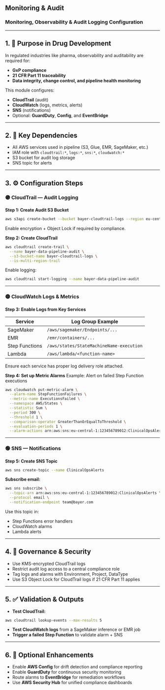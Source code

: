 
## Monitoring & Audit
### Monitoring, Observability & Audit Logging Configuration

---

## 1. 🎯 Purpose in Drug Development

In regulated industries like pharma, observability and auditability are required for:

- **GxP compliance**
- **21 CFR Part 11 traceability**
- **Data integrity, change control, and pipeline health monitoring**

This module configures:
- **CloudTrail** (audit)
- **CloudWatch** (logs, metrics, alerts)
- **SNS** (notifications)
- Optional: **GuardDuty**, **Config**, and **EventBridge**

---

## 2. 🔗 Key Dependencies

- All AWS services used in pipeline (S3, Glue, EMR, SageMaker, etc.)
- IAM role with `cloudtrail:*`, `logs:*`, `sns:*`, `cloudwatch:*`
- S3 bucket for audit log storage
- SNS topic for alerts

---

## 3. ⚙️ Configuration Steps

### 🟣 CloudTrail — Audit Logging

**Step 1: Create Audit S3 Bucket**
```bash
aws s3api create-bucket --bucket bayer-cloudtrail-logs --region eu-central-1
```
Enable encryption + Object Lock if required by compliance.

**Step 2: Create CloudTrail**
```bash
aws cloudtrail create-trail \
  --name bayer-data-pipeline-audit \
  --s3-bucket-name bayer-cloudtrail-logs \
  --is-multi-region-trail
```
Enable logging:
```bash
aws cloudtrail start-logging --name bayer-data-pipeline-audit
```

---

### 🟡 CloudWatch Logs & Metrics

**Step 3: Enable Logs from Key Services**

| Service      | Log Group Example                         |
|--------------|-------------------------------------------|
| SageMaker    | `/aws/sagemaker/Endpoints/...`            |
| EMR          | `/emr/containers/...`                     |
| Step Functions | `/aws/states/StateMachineName-execution` |
| Lambda       | `/aws/lambda/<function-name>`             |

Ensure each service has proper log delivery role attached.

**Step 4: Set up Metric Alarms**
Example: Alert on failed Step Function executions
```bash
aws cloudwatch put-metric-alarm \
  --alarm-name StepFunctionFailures \
  --metric-name ExecutionsFailed \
  --namespace AWS/States \
  --statistic Sum \
  --period 300 \
  --threshold 1 \
  --comparison-operator GreaterThanOrEqualToThreshold \
  --evaluation-periods 1 \
  --alarm-actions arn:aws:sns:eu-central-1:123456789012:ClinicalOpsAlerts
```

---

### 🟢 SNS — Notifications

**Step 5: Create SNS Topic**
```bash
aws sns create-topic --name ClinicalOpsAlerts
```
**Subscribe email:**
```bash
aws sns subscribe \
  --topic-arn arn:aws:sns:eu-central-1:123456789012:ClinicalOpsAlerts \
  --protocol email \
  --notification-endpoint team@bayer.com
```

Use this topic in:
- Step Functions error handlers
- CloudWatch alarms
- Lambda alerts

---

## 4. 🔐 Governance & Security

- Use KMS-encrypted CloudTrail logs
- Restrict audit log access to a central compliance role
- Tag logs and alarms with Environment, Project, DataType
- Use S3 Object Lock for CloudTrail logs if 21 CFR Part 11 applies

---

## 5. ✅ Validation & Outputs

- **Test CloudTrail:**
```bash
aws cloudtrail lookup-events --max-results 5
```

- **Test CloudWatch logs** from a SageMaker inference or EMR job
- **Trigger a failed Step Function** to validate alarm + SNS

---

## 6. 🌱 Optional Enhancements

- Enable **AWS Config** for drift detection and compliance reporting
- Enable **GuardDuty** for continuous security monitoring
- Route alarms to **EventBridge** for remediation workflows
- Use **AWS Security Hub** for unified compliance dashboards
